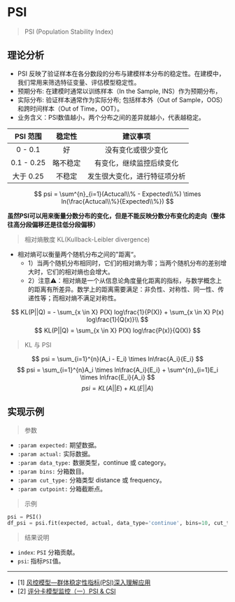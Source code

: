 # PSI

> PSI (Population Stability Index)

## 理论分析

- PSI 反映了验证样本在各分数段的分布与建模样本分布的稳定性。在建模中，我们常用来筛选特征变量、评估模型稳定性。
- 预期分布: 在建模时通常以训练样本（In the Sample, INS）作为预期分布，
- 实际分布: 验证样本通常作为实际分布; 包括样本外（Out of Sample，OOS）和跨时间样本（Out of Time，OOT）。
- 业务含义：PSI数值越小，两个分布之间的差异就越小，代表越稳定。

|PSI 范围|稳定性|建议事项|
|:----:|:----:|:----:|
|0 - 0.1|好| 没有变化或很少变化|
|0.1 - 0.25|略不稳定|有变化，继续监控后续变化|
|大于 0.25|不稳定|发生很大变化，进行特征项分析|

$$
psi = \sum^{n}_{i=1}(Actucal\\% - Expected\\%) \times ln(\frac{Actucal\\%}{Expected\\%})
$$

**虽然PSI可以用来衡量分数分布的变化，但是不能反映分数分布变化的走向（整体往高分段偏移还是往低分段偏移）**

> 相对熵散度 KL(Kullback-Leibler divergence)

- 相对熵可以衡量两个随机分布之间的"距离“。
  - 1）当两个随机分布相同时，它们的相对熵为零；当两个随机分布的差别增大时，它们的相对熵也会增大。
  - 2）注意⚠️：相对熵是一个从信息论角度量化距离的指标，与数学概念上的距离有所差异。数学上的距离需要满足：非负性、对称性、同一性、传递性等；而相对熵不满足对称性。

$$
KL(P||Q) = - \sum_{x \in X} P(X) log\frac{1}{P(X)} + \sum_{x \in X} P(x) log\frac{1}{Q(x)}\\ 
$$
$$
KL(P||Q) = \sum_{x \in X} P(X) log\frac{P(x)}{Q(X)}
$$

> KL 与 PSI

$$
psi = \sum_{i=1}^{n}(A_i - E_i) \times ln\frac{A_i}{E_i}
$$
$$
psi = \sum_{i=1}^{n}A_i \times ln\frac{A_i}{E_i} + \sum^{n}_{i=1}E_i \times ln\frac{E_i}{A_i}
$$
$$
psi = KL(A||E) + KL(E||A)
$$

## 实现示例

> 参数

- `:param expected:` 期望数据。
- `:param actual:` 实际数据。
- `:param data_type:` 数据类型，continue 或 category。
- `:param bins:` 分箱数目。
- `:param cut_type:` 分箱类型 distance 或 frequency。
- `:param cutpoint:` 分箱截断点。

> 示例

```python
psi = PSI()
df_psi = psi.fit(expected, actual, data_type='continue', bins=10, cut_type='distance')
```

> 结果说明

- `index`: `PSI` 分箱贡献。
- `psi`: 指标`PSI`值。

---

- [1] [风控模型—群体稳定性指标(PSI)深入理解应用](https://zhuanlan.zhihu.com/p/79682292)
- [2] [评分卡模型监控（一）PSI & CSI](https://zhuanlan.zhihu.com/p/94619990)
